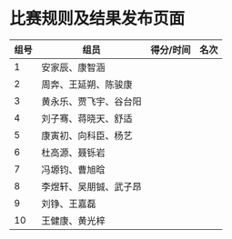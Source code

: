 # 比赛规则及结果发布页面

| 组号 | 组员 | 得分/时间 | 名次 |
| ---------- | ----------- | ----------- | ----------- |
| 1 | 安家辰、康智涵 |  |  |
| 2 | 周奔、王延朔、陈骏康 |  |  | 
| 3 | 黄永乐、贾飞宇、谷台阳 |  |  |
| 4 | 刘子骞、蒋晓天、舒适 |  |  |
| 5 | 康寅初、向科臣、杨艺 |  |  |
| 6 | 杜高源、聂铄岩 |  |  |
| 7 | 冯塬钧、曹旭晗 |  |  |
| 8 | 李煜轩、吴朋铖、武子昂 |  |  |
| 9 | 刘铮、王嘉磊 |  |  |
| 10 | 王健康、黄光梓 |  |  |
